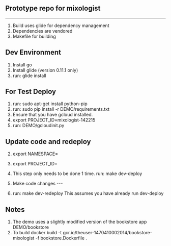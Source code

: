 Prototype repo for mixologist
-----------------------------
-----------------------------

1. Build uses glide for dependency management
2. Dependencies are vendored
3. Makefile for building

Dev Environment
---------------
1. Install go
2. Install glide (version 0.11.1 only)
3. run: glide install

For Test Deploy
---------------
1. run: sudo apt-get install python-pip
2. run: sudo pip install -r DEMO/requirements.txt
3. Ensure that you have gcloud installed.
4. export PROJECT_ID=mixologist-142215
5. run: DEMO/gcloudinit.py


Update code and redeploy
---------------------------
2. export NAMESPACE=
3. export PROJECT_ID=
4. This step only needs to be done 1 time.
  run: make dev-deploy

5. Make code changes  --- 
6. run: make dev-redeploy
  This assumes you have already run dev-deploy


Notes
-----
1. The demo uses a slightly modified version of the bookstore app
   DEMO/bookstore
2. To build
   docker build -t gcr.io/theuser-1470410002014/bookstore-mixologist -f bookstore.Dockerfile .
